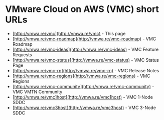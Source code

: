 # VMware Cloud on AWS (VMC) short URLs

* [http://vmwa.re/vmc](http://vmwa.re/vmc) - This page
* [http://vmwa.re/vmc-roadmap](http://vmwa.re/vmc-roadmap) - VMC Roadmap
* [http://vmwa.re/vmc-ideas](http://vmwa.re/vmc-ideas) - VMC Feature Requests
* [http://vmwa.re/vmc-status](http://vmwa.re/vmc-status) - VMC Status Page
* [http://vmwa.re/vmc-rn](http://vmwa.re/vmc-rn) - VMC Release Notes
* [http://vmwa.re/vmc-regions](http://vmwa.re/vmc-regions) - VMC Regions
* [http://vmwa.re/vmc-community](http://vmwa.re/vmc-community) - VMC VMTN Community
* [http://vmwa.re/vmc1host](http://vmwa.re/vmc1host) - VMC 1-Node SDDC
* [http://vmwa.re/vmc3host](http://vmwa.re/vmc3host) - VMC 3-Node SDDC